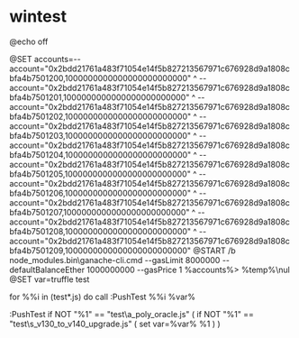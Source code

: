 # wintest

@echo off

@SET accounts=--account="0x2bdd21761a483f71054e14f5b827213567971c676928d9a1808cbfa4b7501200,1000000000000000000000000" ^ --account="0x2bdd21761a483f71054e14f5b827213567971c676928d9a1808cbfa4b7501201,1000000000000000000000000" ^ --account="0x2bdd21761a483f71054e14f5b827213567971c676928d9a1808cbfa4b7501202,1000000000000000000000000" ^ --account="0x2bdd21761a483f71054e14f5b827213567971c676928d9a1808cbfa4b7501203,1000000000000000000000000" ^ --account="0x2bdd21761a483f71054e14f5b827213567971c676928d9a1808cbfa4b7501204,1000000000000000000000000" ^ --account="0x2bdd21761a483f71054e14f5b827213567971c676928d9a1808cbfa4b7501205,1000000000000000000000000" ^ --account="0x2bdd21761a483f71054e14f5b827213567971c676928d9a1808cbfa4b7501206,1000000000000000000000000" ^ --account="0x2bdd21761a483f71054e14f5b827213567971c676928d9a1808cbfa4b7501207,1000000000000000000000000" ^ --account="0x2bdd21761a483f71054e14f5b827213567971c676928d9a1808cbfa4b7501208,1000000000000000000000000" ^ --account="0x2bdd21761a483f71054e14f5b827213567971c676928d9a1808cbfa4b7501209,1000000000000000000000000" @START /b node\_modules.bin\ganache-cli.cmd --gasLimit 8000000 --defaultBalanceEther 1000000000 --gasPrice 1 %accounts%&gt; %temp%\nul @SET var=truffle test

for %%i in \(test\*.js\) do call :PushTest %%i %var%

:PushTest if NOT "%1" == "test\a\_poly\_oracle.js" \( if NOT "%1" == "test\s\_v130\_to\_v140\_upgrade.js" \( set var=%var% %1 \) \)

